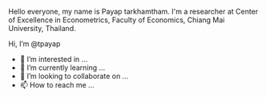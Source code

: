 Hello everyone, my name is Payap tarkhamtham. I'm a researcher at Center of Excellence in Econometrics, Faculty of Economics, Chiang Mai University, Thailand.

Hi, I’m @tpayap
- 👀 I’m interested in ...
- 🌱 I’m currently learning ...
- 💞️ I’m looking to collaborate on ...
- 📫 How to reach me ...

<!---
tpayap/tpayap is a ✨ special ✨ repository because its `README.md` (this file) appears on your GitHub profile.
You can click the Preview link to take a look at your changes.
--->
